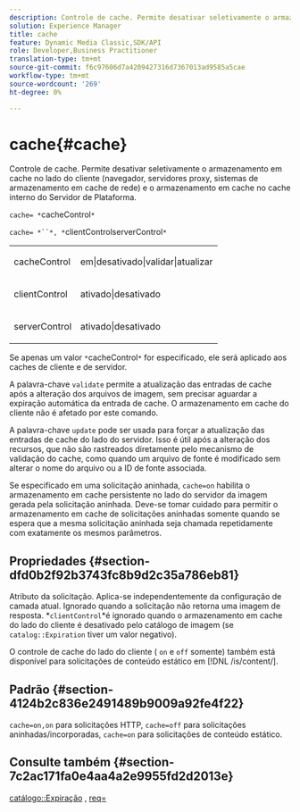 ```yaml
---
description: Controle de cache. Permite desativar seletivamente o armazenamento em cache no lado do cliente (navegador, servidores proxy, sistemas de armazenamento em cache de rede) e o armazenamento em cache no cache interno do Servidor de Plataforma.
solution: Experience Manager
title: cache
feature: Dynamic Media Classic,SDK/API
role: Developer,Business Practitioner
translation-type: tm+mt
source-git-commit: f6c97606d7a4209427316d7367013ad9585a5cae
workflow-type: tm+mt
source-wordcount: '269'
ht-degree: 0%

---
```



# cache{#cache}

Controle de cache. Permite desativar seletivamente o armazenamento em cache no lado do cliente (navegador, servidores proxy, sistemas de armazenamento em cache de rede) e o armazenamento em cache no cache interno do Servidor de Plataforma.

`cache= *`cacheControl`*`

`cache= *``*, *`clientControlserverControl`*`

<table id="simpletable_70ACECAEA02F400C83B598FA13F1D00B"> 
 <tr class="strow"> 
  <td class="stentry"> <p><span class="codeph"> <span class="varname"> cacheControl</span></span> </p> </td> 
  <td class="stentry"> <p><span class="codeph"> em|desativado|validar|atualizar</span> </p> </td> 
 </tr> 
 <tr class="strow"> 
  <td class="stentry"> <p><span class="codeph"> <span class="varname"> clientControl</span></span> </p></td> 
  <td class="stentry"> <p><span class="codeph"> ativado|desativado</span> </p></td> 
 </tr> 
 <tr class="strow"> 
  <td class="stentry"> <p><span class="codeph"> <span class="varname"> serverControl</span></span> </p></td> 
  <td class="stentry"> <p><span class="codeph"> ativado|desativado</span> </p></td> 
 </tr> 
</table>

Se apenas um valor `*`cacheControl`*` for especificado, ele será aplicado aos caches de cliente e de servidor.

A palavra-chave `validate` permite a atualização das entradas de cache após a alteração dos arquivos de imagem, sem precisar aguardar a expiração automática da entrada de cache. O armazenamento em cache do cliente não é afetado por este comando.

A palavra-chave `update` pode ser usada para forçar a atualização das entradas de cache do lado do servidor. Isso é útil após a alteração dos recursos, que não são rastreados diretamente pelo mecanismo de validação do cache, como quando um arquivo de fonte é modificado sem alterar o nome do arquivo ou a ID de fonte associada.

Se especificado em uma solicitação aninhada, `cache=on` habilita o armazenamento em cache persistente no lado do servidor da imagem gerada pela solicitação aninhada. Deve-se tomar cuidado para permitir o armazenamento em cache de solicitações aninhadas somente quando se espera que a mesma solicitação aninhada seja chamada repetidamente com exatamente os mesmos parâmetros.

## Propriedades {#section-dfd0b2f92b3743fc8b9d2c35a786eb81}

Atributo da solicitação. Aplica-se independentemente da configuração de camada atual. Ignorado quando a solicitação não retorna uma imagem de resposta. *`clientControl`*é ignorado quando o armazenamento em cache do lado do cliente é desativado pelo catálogo de imagem (se `catalog::Expiration` tiver um valor negativo).

O controle de cache do lado do cliente ( `on` e `off` somente) também está disponível para solicitações de conteúdo estático em [!DNL /is/content/].

## Padrão {#section-4124b2c836e2491489b9009a92fe4f22}

`cache=on,on` para solicitações HTTP,  `cache=off` para solicitações aninhadas/incorporadas,  `cache=on` para solicitações de conteúdo estático.

## Consulte também {#section-7c2ac171fa0e4aa4a2e9955fd2d2013e}

[catálogo::Expiração](../../../../../is-api/image-catalog/image-serving-api-ref/c-image-catalog-reference/c-image-svg-data-reference/c-image-data-reference/r-expiration-cat.md#reference-a7afd668ecbb4d2da65d86259aa6a28a) ,  [req=](../../../../../is-api/http-ref/image-serving-api-ref/c-http-protocol-reference/c-command-reference/r-req/r-req.md#reference-907cdb4a97034db7ad94695f25552e76)
